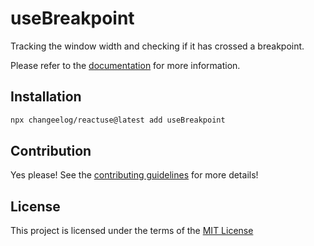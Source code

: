 # useBreakpoint

Tracking the window width and checking if it has crossed a breakpoint.

Please refer to the [documentation](#) for more information.

## Installation

```bash
npx changeelog/reactuse@latest add useBreakpoint
```

## Contribution

Yes please! See the [contributing guidelines](#) for more details!

## License

This project is licensed under the terms of the [MIT License](/LICENSE)
